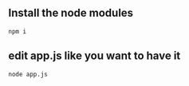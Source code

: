 ## Install the node modules

```
npm i
```

## edit app.js like you want to have it

```
node app.js
```